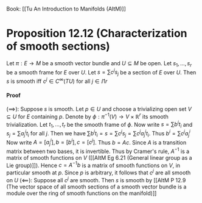 Book: [[Tu An Introduction to Manifolds (AItM)]]
# Proposition 12.12 (Characterization of smooth sections)
Let $\pi:E\to M$ be a smooth vector bundle and $U\subseteq M$ be open.
Let $s_{1},\dots,s_{r}$ be a smooth frame for $E$ over $U$.
Let $s=\sum c^{j}s_{j}$ be a section of $E$ over $U$.
Then $s$ is smooth iff $c^{j}\in C^{\infty}(TU)$ for all $j\in\ii{1}{r}$
#### Proof
 $(\implies):$ Suppose $s$ is smooth. 
 Let $p\in U$ and choose a trivializing open set $V\subseteq U$ for $E$ containing $p$.
 Denote by $\phi:\pi ^{-1}(V)\to V\times \mathbb{R}^{r}$ its smooth trivialization.
 Let $t_{1},\dots,t_{r}$ be the smooth frame of $\phi$.
 Now write $s=\sum b^{i}t_{i}$ and $s_{j}=\sum a_{j}^{i}t_{i}$ for all $j$.
 Then we have $\sum b^{i}t_{i}=s=\sum c^{j}s_{j}=\sum c^{j}a^{i}_{j}t_{i}$.
 Thus $b^{i}=\sum c^{j}a_{j}^{i}$
 Now write $A=[a_{j}^{i}],b=[b^{i}], c=[c^{j}]$. Thus $b=Ac$.
 Since $A$ is a transition matrix between two bases, it is invertible.
Thus by Cramer's rule, $A^{-1}$ is a matrix of smooth functions on $V$ ([[AItM Eg 6.21 (General linear group as a Lie group)]]).
Hence $c=A^{-1}b$ is a matrix of smooth functions on $V$, in particular smooth at $p$.
Since $p$ is arbitrary, it follows that $c^{j}$ are all smooth on $U$
$(\impliedby):$ Suppose all $c^{j}$ are smooth.
Then $s$ is smooth by [[AItM P 12.9 (The vector space of all smooth sections of a smooth vector bundle is a module over the ring of smooth functions on the manifold)]]